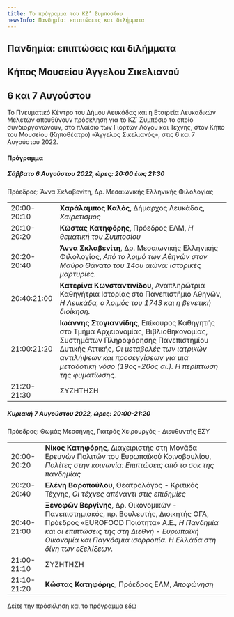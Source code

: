 ```yaml
---
title: Το πρόγραμμα του ΚZ’ Συμποσίου
newsInfo: Πανδημία: επιπτώσεις και διλήμματα
---
```


## Πανδημία: επιπτώσεις και διλήμματα
## Κήπος Μουσείου Άγγελου Σικελιανού
## 6 και 7 Αυγούστου

Το Πνευματικό Κέντρο του Δήμου Λευκάδας και η Εταιρεία Λευκαδικών Μελετών απευθύνουν πρόσκληση για το ΚΖ΄ Συμπόσιο το οποίο συνδιοργανώνουν, στο πλαίσιο των Γιορτών Λόγου και Τέχνης, στον Κήπο του Μουσείου \(Κηποθέατρο\) «Άγγελος Σικελιανός», στις 6 και 7 Αυγούστου 2022.

#### Πρόγραμμα

##### Σάββατο 6 Αυγούστου 2022, ώρες: 20:00 έως 21:30

Πρόεδρος: Άννα Σκλαβενίτη, Δρ. Μεσαιωνικής Ελληνικής Φιλολογίας

|                              |                        |
| :--------------------------- | :----------------------|
|20:00-20:10 |**Χαράλαμπος Καλός**, Δήμαρχος Λευκάδας, *Χαιρετισμός*
|20:10-20:20 |**Κώστας Κατηφόρης**, Πρόεδρος ΕΛΜ, *Η θεματική του Συμποσίου*
|20:20-20:40 |**Άννα Σκλαβενίτη**, Δρ. Μεσαιωνικής Ελληνικής Φιλολογίας, *Από το λοιμό των Αθηνών στον Μαύρο Θάνατο του 14ου αιώνα: ιστορικές μαρτυρίες.*
|20:40:21:00 |**Κατερίνα Κωνσταντινίδου**, Αναπληρώτρια Καθηγήτρια Ιστορίας στο Πανεπιστήμιο Αθηνών, *Η Λευκάδα, ο λοιμός του 1743 και η βενετική διοίκηση.*
|21:00:21:20 |**Ιωάννης Στογιαννίδης**, Επίκουρος Καθηγητής στο Τμήμα Αρχειονομίας, Βιβλιοθηκονομίας, Συστημάτων Πληροφόρησης Πανεπιστημίου Δυτικής Αττικής, *Οι μεταβολές των ιατρικών αντιλήψεων και προσεγγίσεων για μια μεταδοτική νόσο \(19ος-20ός αι.\). Η περίπτωση της φυματίωσης.*
|21:20-21:30 |ΣΥΖΗΤΗΣΗ

##### Κυριακή 7 Αυγούστου 2022, ώρες: 20:00-21:20

Πρόεδρος: Θωμάς Μεσσήνης, Γιατρός Χειρουργός - Διευθυντής ΕΣΥ

|                              |                        |
| :--------------------------- | :----------------------|
|20:00-20:20 |**Νίκος Κατηφόρης**, Διαχειριστής στη Μονάδα Ερευνών Πολιτών του Ευρωπαϊκού Κοινοβουλίου, *Πολίτες στην κοινωνία: Επιπτώσεις από το σοκ της πανδημίας*
|20:20-20:40 |**Ελένη Βαροπούλου**, Θεατρολόγος - Κριτικός Τέχνης, *Οι τέχνες απέναντι στις επιδημίες*
|20:40-21:00 |**Ξενοφών Βεργίνης**, Δρ. Οικονομικών - Πανεπιστημιακός, πρ. Βουλευτής, Διοικητής ΟΓΑ, Πρόεδρος «EUROFOOD Ποιότητα» Α.Ε., *Η Πανδημία και οι επιπτώσεις της στη Διεθνή - Ευρωπαϊκή Οικονομία και Παγκόσμια ισορροπία. Η Ελλάδα στη δίνη των εξελίξεων.*
|21:00-21:10 |ΣΥΖΗΤΗΣΗ
|21:10-21:20 |**Κώστας Κατηφόρης**, Πρόεδρος ΕΛΜ, *Αποφώνηση*

Δείτε την πρόσκληση και το πρόγραμμα [εδώ](/documents/prosklhsh_symposio_27.pdf)
